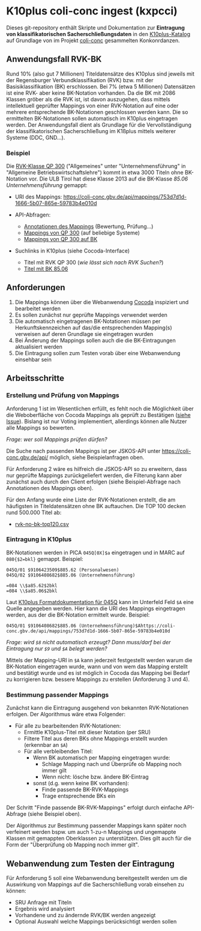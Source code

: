 # K10plus coli-conc ingest (kxpcci)

Dieses git-repository enthält Skripte und Dokumentation zur **Eintragung von klassifikatorischen Sacherschließungsdaten** in den [K10plus-Katalog](https://wiki.k10plus.de/) auf Grundlage von im Projekt [coli-conc](https://coli-conc.gbv.de/) gesammelten Konkonrdanzen.

## Anwendungsfall RVK-BK

Rund 10% (also gut 7 Millionen) Titeldatensätze des K10plus sind jeweils mit der Regensburger Verbundklassifikation (RVK) bzw. mit der Basisiklassifikation (BK) erschlossen. Bei 7% (etwa 5 Millionen) Datensätzen ist eine RVK- aber keine BK-Notation vorhanden. Da die BK mit 2086 Klassen gröber als die RVK ist, ist davon auszugehen, dass mittels intellektuell geprüfter Mappings von einer RVK-Notation auf eine oder mehrere entsprechende BK-Notationen geschlossen werden kann. Die so ermittelten BK-Notationen sollen automatisch im K10plus eingetragen werden. Der Anwendungsfall dient als Grundlage für die Vervollständigung der klassifikatorischen Sacherschließung im K1ßplus mittels weiterer Systeme (DDC, GND...).

### Beispiel

Die [RVK-Klasse QP 300](https://coli-conc.gbv.de/cocoda/app/?fromScheme=http%3A%2F%2Furi.gbv.de%2Fterminology%2Frvk%2F&toScheme=http%3A%2F%2Furi.gbv.de%2Fterminology%2Fbk%2F&from=http%3A%2F%2Frvk.uni-regensburg.de%2Fnt%2FQP%2520300&to=http%3A%2F%2Furi.gbv.de%2Fterminology%2Fbk%2F85.06) ("Allgemeines" unter "Unternehmensführung" in "Allgemeine Betriebswirtschaftslehre") kommt in etwa 3000 Titeln ohne BK-Notation vor. Die ULB Tirol hat diese Klasse 2013 auf die BK-Klasse *85.06 Unternehmensführung* gemappt:

* URI des Mappings: <https://coli-conc.gbv.de/api/mappings/753d7d1d-1666-5b07-865e-59783b4e010d>
* API-Abfragen:
    * [Annotationen des Mappings](https://coli-conc.gbv.de/api/annotations?target=https://coli-conc.gbv.de/api/mappings/753d7d1d-1666-5b07-865e-59783b4e010d) (Bewertung, Prüfung...)
    * [Mappings von QP 300](https://coli-conc.gbv.de/api/mappings?from=http://rvk.uni-regensburg.de/nt/QP%2520300) (auf beliebige Systeme)
    * [Mappings von QP 300 auf BK](https://coli-conc.gbv.de/api/mappings?from=http://rvk.uni-regensburg.de/nt/QP%2520300&toScheme=http://bartoc.org/en/node/18785)

* Suchlinks in K10plus (siehe Cocoda-Interface)
    * Titel mit RVK QP 300 (*wie lässt sich nach RVK Suchen?*)
    * [Titel mit BK 85.06](https://kxp.k10plus.de/DB=2.1/CMD?ACT=SRCHA&TRM=bkl+85.06)

## Anforderungen

1. Die Mappings können über die Webanwendung [Cocoda](https://coli-conc.gbv.de/cocoda/) inspiziert und bearbeitet werden
2. Es sollen zunächst nur geprüfte Mappings verwendet werden
3. Die automatisch eingetragenen BK-Notationen müssen per Herkunftskennzeichen auf das/die entsprechenden Mapping(s) verweisen auf deren Grundlage sie eingetragen wurden
4. Bei Änderung der Mappings sollen auch die die BK-Eintragungen aktualisiert werden
5. Die Eintragung sollen zum Testen vorab über eine Webanwendung einsehbar sein

## Arbeitsschritte

### Erstellung und Prüfung von Mappings

Anforderung 1 ist im Wesentlichen erfüllt, es fehlt noch die Möglichkeit über die Weboberfläche von Cocoda Mappings als geprüft zu Bestätigen ([siehe Issue](https://github.com/gbv/cocoda/issues/470)). Bislang ist nur Voting implementiert, allerdings können alle Nutzer alle Mappings so bewerten.

*Frage: wer soll Mappings prüfen dürfen?*

Die Suche nach passenden Mappings ist per JSKOS-API unter <https://coli-conc.gbv.de/api/> möglich, siehe Beispielanfragen oben.

Für Anforderung 2 wäre es hilfreich die JSKOS-API so zu erweitern, dass nur geprüfte Mappings zurückgeliefert werden, die Filterung kann aber zunächst auch durch den Client erfolgen (siehe Beispiel-Abfrage nach Annotationen des Mappings oben).

Für den Anfang wurde eine Liste der RVK-Notationen erstellt, die am häufigsten in Titeldatensätzen ohne BK auftauchen. Die TOP 100 decken rund 500.000 Titel ab:

* [rvk-no-bk-top120.csv](rvk-no-bk-top120.csv)

### Eintragung in K10plus

BK-Notationen werden in PICA `045Q[0X]$a` eingetragen und in MARC auf `080{$2=bkl}` gemappt. Beispiel:

    045Q/01	$9106423509$885.62 (Personalwesen)
    045Q/02	$9106408682$885.06 (Unternehmensführung)

    =084 \\$a85.62$2bkl 
    =084 \\$a85.06$2bkl 

Laut [K10plus Formatdokumentation für 045Q](http://swbtools.bsz-bw.de/cgi-bin/k10plushelp.pl?cmd=kat&val=5301&katalog=Standard) kann im Unterfeld Feld `$A` eine Quelle angegeben werden. Hier kann die URI des Mappings eingetragen werden, aus der die BK-Notation ermittelt wurde. Beispiel:

    045Q/01 $9106408682$885.06 (Unternehmensführung)$Ahttps://coli-conc.gbv.de/api/mappings/753d7d1d-1666-5b07-865e-59783b4e010d

*Frage: wird `$8` nicht automatisch erzeugt? Dann muss/darf bei der Eintragung nur `$9` und `$A` belegt werden?*

Mittels der Mapping-URI in `$A` kann jederzeit festgestellt werden warum die BK-Notation eingetragen wurde, wann und von wem das Mapping erstellt und bestätigt wurde und es ist möglich in Cocoda das Mapping bei Bedarf zu korrigieren bzw. bessere Mappings zu erstellen (Anforderung 3 und 4).

### Bestimmung passender Mappings

Zunächst kann die Eintragung ausgehend von bekannten RVK-Notationen erfolgen. Der Algorithmus wäre etwa Folgender:

* Für alle zu bearbeitenden RVK-Notationen:
    * Ermittle K10plus-Titel mit dieser Notation (per SRU)
    * Filtere Titel aus deren BKs ohne Mappings erstellt wurden (erkennbar an `$A`)
    * Für alle verbleibenden Titel:
        * Wenn BK automatisch per Mapping eingetragen wurde:
            * Schlage Mapping nach und Überprüfe ob Mapping noch immer gilt
            * Wenn nicht: lösche bzw. ändere BK-Eintrag
        * sonst (d.g. wenn keine BK vorhanden):
            * Finde passende BK-RVK-Mappings
            * Trage entsprechende BKs ein

Der Schritt "Finde passende BK-RVK-Mappings" erfolgt durch einfache API-Abfrage (siehe Beispiel oben).

Der Algorithmus zur Bestimmung passender Mappings kann später noch verfeinert werden bspw. um auch 1-zu-n Mappings und ungemappte Klassen mit gemappten Oberklassen zu unterstützen. Dies gilt auch für die Form der "Überprüfung ob Mapping noch immer gilt".

## Webanwendung zum Testen der Eintragung

Für Anforderung 5 soll eine Webanwendung bereitgestellt werden um die Auswirkung von Mappings auf die Sacherschließung vorab einsehen zu können:

* SRU Anfrage mit Titeln
* Ergebnis wird analysiert
* Vorhandene und zu ändernde RVK/BK werden angezeigt
* Optional Auswahl welche Mappings berücksichtigt werden sollen
